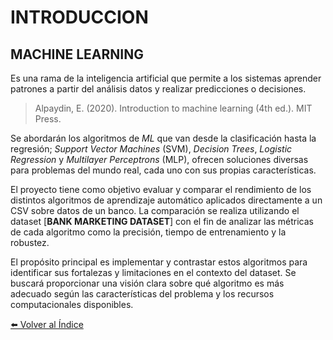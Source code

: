 # INTRODUCCION

## MACHINE LEARNING

Es una rama de la inteligencia artificial que permite a los sistemas aprender patrones a partir del análisis datos y realizar predicciones o decisiones. 
> Alpaydin, E. (2020). Introduction to machine learning (4th ed.). MIT Press.

Se abordarán los algoritmos de *ML* que van desde la clasificación hasta la regresión; *Support Vector Machines* (SVM), *Decision Trees*, *Logistic Regression* y *Multilayer Perceptrons* (MLP), ofrecen soluciones diversas para problemas del mundo real, cada uno con sus propias características. 

El proyecto tiene como objetivo evaluar y comparar el rendimiento de los distintos algoritmos de aprendizaje automático aplicados directamente a un CSV sobre datos de un banco. La comparación se realiza utilizando el dataset [**BANK MARKETING DATASET**] con el fin de analizar las métricas de cada algoritmo como la precisión, tiempo de entrenamiento y la robustez.

El propósito principal es implementar y contrastar estos algoritmos para identificar sus fortalezas y limitaciones en el contexto del dataset. Se buscará proporcionar una visión clara sobre qué algoritmo es más adecuado según las características del problema y los recursos computacionales disponibles.

[⬅️ Volver al Índice](./README.md)